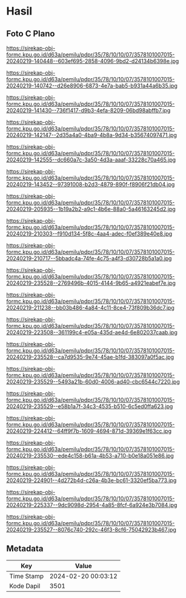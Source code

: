 # Hasil

## Foto C Plano

https://sirekap-obj-formc.kpu.go.id/d63a/pemilu/pdpr/35/78/10/10/07/3578101007015-20240219-140448--603ef695-2858-4096-9bd2-d24134b6398e.jpg

https://sirekap-obj-formc.kpu.go.id/d63a/pemilu/pdpr/35/78/10/10/07/3578101007015-20240219-140742--d26e8906-6873-4e7a-bab5-b931a44a6b35.jpg

https://sirekap-obj-formc.kpu.go.id/d63a/pemilu/pdpr/35/78/10/10/07/3578101007015-20240219-141430--736f1417-d9b3-4efa-8209-06bd98abffb7.jpg

https://sirekap-obj-formc.kpu.go.id/d63a/pemilu/pdpr/35/78/10/10/07/3578101007015-20240219-142147--2d35a4a0-4ba9-4b8a-9d34-b35674097471.jpg

https://sirekap-obj-formc.kpu.go.id/d63a/pemilu/pdpr/35/78/10/10/07/3578101007015-20240219-142555--dc660a7c-3a50-4d3a-aaaf-33228c70a465.jpg

https://sirekap-obj-formc.kpu.go.id/d63a/pemilu/pdpr/35/78/10/10/07/3578101007015-20240219-143452--97391008-b2d3-4879-890f-f8906f21db04.jpg

https://sirekap-obj-formc.kpu.go.id/d63a/pemilu/pdpr/35/78/10/10/07/3578101007015-20240219-205935--1b19a2b2-a9c1-4b6e-88a0-5a46163245d2.jpg

https://sirekap-obj-formc.kpu.go.id/d63a/pemilu/pdpr/35/78/10/10/07/3578101007015-20240219-210303--f910d134-5f8c-4aa4-adec-f0ef389e40e8.jpg

https://sirekap-obj-formc.kpu.go.id/d63a/pemilu/pdpr/35/78/10/10/07/3578101007015-20240219-210717--5bbadc4a-74fe-4c75-a4f3-d30728b5a1a0.jpg

https://sirekap-obj-formc.kpu.go.id/d63a/pemilu/pdpr/35/78/10/10/07/3578101007015-20240219-235528--2769496b-4015-4144-9b65-a4921eabef7e.jpg

https://sirekap-obj-formc.kpu.go.id/d63a/pemilu/pdpr/35/78/10/10/07/3578101007015-20240219-211238--bb03b486-4a84-4c11-8ce4-73f809b36dc7.jpg

https://sirekap-obj-formc.kpu.go.id/d63a/pemilu/pdpr/35/78/10/10/07/3578101007015-20240219-223508--361199c4-e05a-435d-ae4d-6e802037caab.jpg

https://sirekap-obj-formc.kpu.go.id/d63a/pemilu/pdpr/35/78/10/10/07/3578101007015-20240219-235528--ca7d9535-9e74-45ae-b1fd-383097a0f5ac.jpg

https://sirekap-obj-formc.kpu.go.id/d63a/pemilu/pdpr/35/78/10/10/07/3578101007015-20240219-235529--5493a21b-60d0-4006-ad40-cbc6544c7220.jpg

https://sirekap-obj-formc.kpu.go.id/d63a/pemilu/pdpr/35/78/10/10/07/3578101007015-20240219-235529--e58b1a7f-34c3-4535-b510-6c5ed0ffa623.jpg

https://sirekap-obj-formc.kpu.go.id/d63a/pemilu/pdpr/35/78/10/10/07/3578101007015-20240219-224412--64ff9f7b-1609-4694-871d-39369e1f63cc.jpg

https://sirekap-obj-formc.kpu.go.id/d63a/pemilu/pdpr/35/78/10/10/07/3578101007015-20240219-235530--ede4c158-b61a-4b53-a710-b0e18a051e86.jpg

https://sirekap-obj-formc.kpu.go.id/d63a/pemilu/pdpr/35/78/10/10/07/3578101007015-20240219-224901--4d272b4d-c26a-4b3e-bc61-3320ef5ba773.jpg

https://sirekap-obj-formc.kpu.go.id/d63a/pemilu/pdpr/35/78/10/10/07/3578101007015-20240219-225337--9dc9098d-2954-4a85-8fcf-6a924e3b7084.jpg

https://sirekap-obj-formc.kpu.go.id/d63a/pemilu/pdpr/35/78/10/10/07/3578101007015-20240219-235527--8076c740-292c-46f3-8cf6-75042923b467.jpg


## Metadata

| Key        | Value               |
| ---------- | ------------------- |
| Time Stamp | 2024-02-20 00:03:12 |
| Kode Dapil | 3501                |



